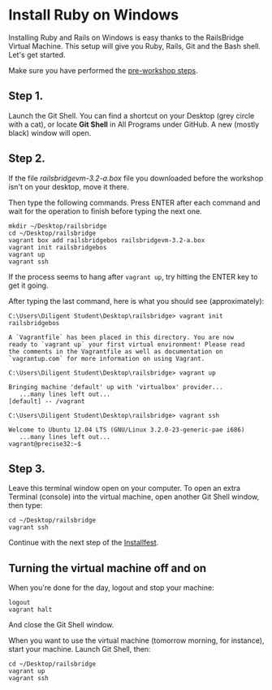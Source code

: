 # Install Ruby on Windows

Installing Ruby and Rails on Windows is easy thanks to the RailsBridge Virtual Machine.
This setup will give you Ruby, Rails, Git and the Bash shell. Let's get started.

Make sure you have performed the [pre-workshop steps](/pre_workshop).

## Step 1.

Launch the Git Shell. You can find a shortcut on your Desktop (grey circle with a cat),
or locate **Git Shell** in All Programs under GitHub. A new (mostly black) window will open.

## Step 2.

If the file *railsbridgevm-3.2-a.box* file you downloaded before the workshop isn't on your desktop, move it there.

Then type the following commands. Press ENTER after each command and wait for the operation to finish
before typing the next one.

```text
mkdir ~/Desktop/railsbridge
cd ~/Desktop/railsbridge
vagrant box add railsbridgebos railsbridgevm-3.2-a.box
vagrant init railsbridgebos
vagrant up
vagrant ssh
```

If the process seems to hang after `vagrant up`, try hitting the ENTER key to get it going.

After typing the last command, here is what you should see (approximately):

```text
C:\Users\Diligent Student\Desktop\railsbridge> vagrant init railsbridgebos

A `Vagrantfile` has been placed in this directory. You are now
ready to `vagrant up` your first virtual environment! Please read
the comments in the Vagrantfile as well as documentation on
`vagrantup.com` for more information on using Vagrant.
```

```text
C:\Users\Diligent Student\Desktop\railsbridge> vagrant up

Bringing machine 'default' up with 'virtualbox' provider...
   ...many lines left out...
[default] -- /vagrant
```

```text
C:\Users\Diligent Student\Desktop\railsbridge> vagrant ssh

Welcome to Ubuntu 12.04 LTS (GNU/Linux 3.2.0-23-generic-pae i686)
   ...many lines left out...
vagrant@precise32:~$
```

## Step 3.

Leave this terminal window open on your computer.  To open an extra Terminal
(console) into the virtual machine, open another Git Shell window, then type:

```text
cd ~/Desktop/railsbridge
vagrant ssh
```

Continue with the next step of the [Installfest](/installfest).

## Turning the virtual machine off and on

When you're done for the day, logout and stop your machine:

```text
logout
vagrant halt
```

And close the Git Shell window.

When you want to use the virtual machine (tomorrow morning, for instance),
start your machine. Launch Git Shell, then:

```text
cd ~/Desktop/railsbridge
vagrant up
vagrant ssh
```
